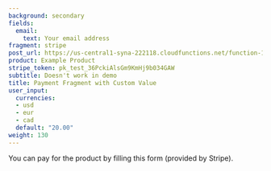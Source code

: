 ```yaml
---
background: secondary
fields:
  email:
    text: Your email address
fragment: stripe
post_url: https://us-central1-syna-222118.cloudfunctions.net/function-1/charge
product: Example Product
stripe_token: pk_test_36PckiAlsGm9KmHj9b034GAW
subtitle: Doesn't work in demo
title: Payment Fragment with Custom Value
user_input:
  currencies:
  - usd
  - eur
  - cad
  default: "20.00"
weight: 130
---
```


You can pay for the product by filling this form (provided by Stripe).
